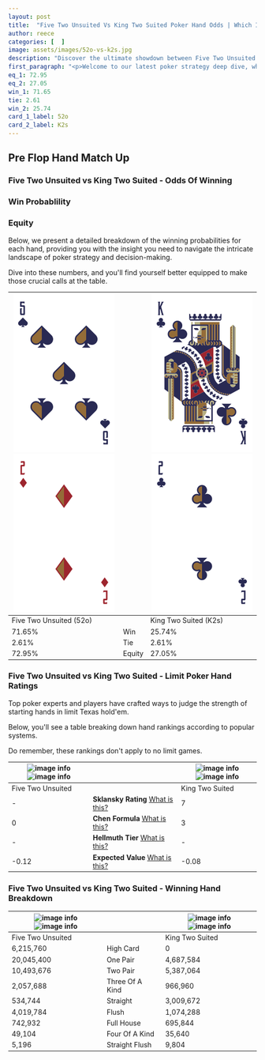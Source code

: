 ```yaml
---
layout: post
title:  "Five Two Unsuited Vs King Two Suited Poker Hand Odds | Which Is The Better Hand In Poker? A Complete Guide"
author: reece
categories: [  ]
image: assets/images/52o-vs-k2s.jpg
description: "Discover the ultimate showdown between Five Two Unsuited and King Two Suited in poker! Uncover the odds, strategies, and scenarios where one hand triumphs over the other. Get ready to up your poker game with this thrilling analysis."
first_paragraph: "<p>Welcome to our latest poker strategy deep dive, where we're pitting two distinct hands against each other in a high-stakes showdown: Five Two Unsuited vs King Two Suited.</p><p>In the dynamic world of poker, every decision counts, and knowing which hand holds the upper hand is key to your success at the table.</p><p>In this article, we'll dissect these two hands, explore the scenarios where one dominates the other, and equip you with the knowledge to make strategic choices that can tip the odds in your favor.</p><p>Get ready to unravel the intriguing dynamics of these poker hands and elevate your game to new heights.</p>"
eq_1: 72.95
eq_2: 27.05
win_1: 71.65
tie: 2.61
win_2: 25.74
card_1_label: 52o
card_2_label: K2s
---
```




[comment]: # (sp0)

## Pre Flop Hand Match Up

<div class="table hand-ratings" markdown="1"> 



### Five Two Unsuited vs King Two Suited - Odds Of Winning


  
<div class="row graphs"> 
<div class="col-lg-6">
    <h3>Win Probablility</h3>
    <canvas id="WinChart"></canvas>
</div>
<div class="col-lg-6">
    <h3>Equity</h3>
    <canvas id="EquityChart"></canvas>
</div>
</div>

  Below, we present a detailed breakdown of the winning probabilities for each hand, providing you with the insight you need to navigate the intricate landscape of poker strategy and decision-making. 

Dive into these numbers, and you'll find yourself better equipped to make those crucial calls at the table.


    
| ![image info](assets/images/hand1/5.png) ![image info](assets/images/hand1/2o.png) |  | ![image info](assets/images/hand2/k.png) ![image info](assets/images/hand2/2.png) |
| -------- | -------- | -------- |
| Five Two Unsuited (52o) |  | King Two Suited (K2s) |
| 71.65% | Win | 25.74% |
| 2.61% | Tie | 2.61% |
| 72.95% | Equity | 27.05% |




[comment]: # (sp1)



### Five Two Unsuited vs King Two Suited - Limit Poker Hand Ratings

Top poker experts and players have crafted ways to judge the strength of starting hands in limit Texas hold'em. 

Below, you'll see a table breaking down hand rankings according to popular systems. 

Do remember, these rankings don't apply to no limit games.


    
| ![image info](https://www.riverpairs.com/assets/images/hand1/5.png) ![image info](https://www.riverpairs.com/assets/images/hand1/2o.png) |  | ![image info](https://www.riverpairs.com/assets/images/hand2/k.png) ![image info](https://www.riverpairs.com/assets/images/hand2/2.png) |
| -------- | -------- | -------- |
| Five Two Unsuited |  | King Two Suited |
| - | **Sklansky Rating** [What is this?](/sklansky-rating-explained) | 7 |
| 0 | **Chen Formula** [What is this?](/chen-formula-explained) | 3 |
| - | **Hellmuth Tier** [What is this?](/Hellmuth-tier-explained) | - |
| -0.12 | **Expected Value** [What is this?](/expected-value-explained) | -0.08 |




[comment]: # (sp2)



### Five Two Unsuited vs King Two Suited - Winning Hand Breakdown


    
| ![image info](https://www.riverpairs.com/assets/images/hand1/5.png) ![image info](https://www.riverpairs.com/assets/images/hand1/2o.png) |  | ![image info](https://www.riverpairs.com/assets/images/hand2/k.png) ![image info](https://www.riverpairs.com/assets/images/hand2/2.png) |
| -------- | -------- | -------- |
| Five Two Unsuited |  | King Two Suited |
| 6,215,760 | High Card | 0 |
| 20,045,400 | One Pair | 4,687,584 |
| 10,493,676 | Two Pair | 5,387,064 |
| 2,057,688 | Three Of A Kind | 966,960 |
| 534,744 | Straight | 3,009,672 |
| 4,019,784 | Flush | 1,074,288 |
| 742,932 | Full House | 695,844 |
| 49,104 | Four Of A Kind | 35,640 |
| 5,196 | Straight Flush | 9,804 |




[comment]: # (sp3)



</div>

[comment]: # (sp4)



[comment]: # (sp5)

